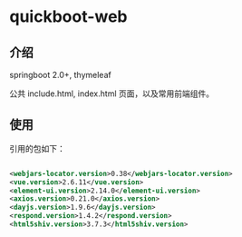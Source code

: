 # quickboot-web

## 介绍

springboot 2.0+, thymeleaf

公共 include.html, index.html 页面，以及常用前端组件。

## 使用

引用的包如下：

~~~xml

<webjars-locator.version>0.38</webjars-locator.version>
<vue.version>2.6.11</vue.version>
<element-ui.version>2.14.0</element-ui.version>
<axios.version>0.21.0</axios.version>
<dayjs.version>1.9.6</dayjs.version>
<respond.version>1.4.2</respond.version>
<html5shiv.version>3.7.3</html5shiv.version>
~~~